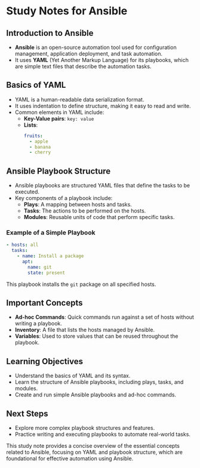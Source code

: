 # Study Notes for Ansible

## Introduction to Ansible
- **Ansible** is an open-source automation tool used for configuration management, application deployment, and task automation.
- It uses **YAML** (Yet Another Markup Language) for its playbooks, which are simple text files that describe the automation tasks.

## Basics of YAML
- YAML is a human-readable data serialization format.
- It uses indentation to define structure, making it easy to read and write.
- Common elements in YAML include:
  - **Key-Value pairs**: `key: value`
  - **Lists**: 
    ```yaml
    fruits:
      - apple
      - banana
      - cherry
    ```

## Ansible Playbook Structure
- Ansible playbooks are structured YAML files that define the tasks to be executed.
- Key components of a playbook include:
  - **Plays**: A mapping between hosts and tasks.
  - **Tasks**: The actions to be performed on the hosts.
  - **Modules**: Reusable units of code that perform specific tasks.

### Example of a Simple Playbook
```yaml
- hosts: all
  tasks:
    - name: Install a package
      apt:
        name: git
        state: present
```
This playbook installs the `git` package on all specified hosts.

## Important Concepts
- **Ad-hoc Commands**: Quick commands run against a set of hosts without writing a playbook.
- **Inventory**: A file that lists the hosts managed by Ansible.
- **Variables**: Used to store values that can be reused throughout the playbook.

## Learning Objectives
- Understand the basics of YAML and its syntax.
- Learn the structure of Ansible playbooks, including plays, tasks, and modules.
- Create and run simple Ansible playbooks and ad-hoc commands.

## Next Steps
- Explore more complex playbook structures and features.
- Practice writing and executing playbooks to automate real-world tasks.

This study note provides a concise overview of the essential concepts related to Ansible, focusing on YAML and playbook structure, which are foundational for effective automation using Ansible. 
